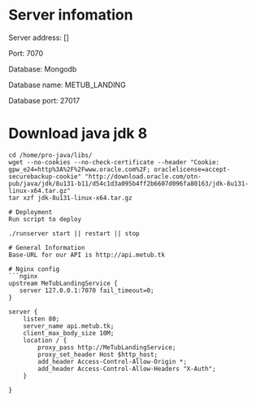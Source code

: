 # Server infomation

Server address: []

Port: 7070

Database: Mongodb

Database name: METUB_LANDING

Database port: 27017

# Download java jdk 8
```ssh
cd /home/pro-java/libs/
wget --no-cookies --no-check-certificate --header "Cookie: gpw_e24=http%3A%2F%2Fwww.oracle.com%2F; oraclelicense=accept-securebackup-cookie" "http://download.oracle.com/otn-pub/java/jdk/8u131-b11/d54c1d3a095b4ff2b6607d096fa80163/jdk-8u131-linux-x64.tar.gz"
tar xzf jdk-8u131-linux-x64.tar.gz

# Deployment
Run script to deploy 

./runserver start || restart || stop

# General Information
Base-URL for our API is http://api.metub.tk

# Nginx config
```nginx
upstream MeTubLandingService {
   server 127.0.0.1:7070 fail_timeout=0;
}

server {
	listen 80;
	server_name api.metub.tk;
	client_max_body_size 10M;
	location / {	
		proxy_pass http://MeTubLandingService;
		proxy_set_header Host $http_host;
		add_header Access-Control-Allow-Origin *;
		add_header Access-Control-Allow-Headers "X-Auth";
	}	
		
}